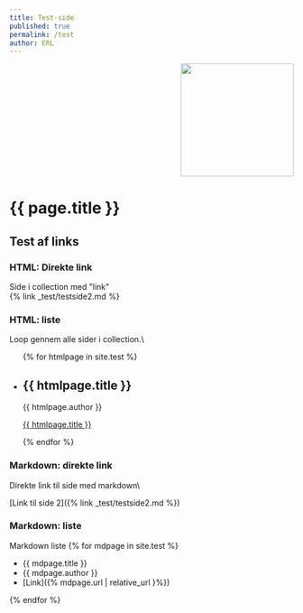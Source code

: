 ```yaml
---
title: Test-side
published: true
permalink: /test
author: ERL
---
```

<p align="right"><img src="logo.png" width="200"></p>

# {{ page.title }}

## Test af links

### HTML: Direkte link
Side i collection med "link"\
{% link _test/testside2.md %}

### HTML: liste
Loop gennem alle sider i collection.\
<ul>
  {% for htmlpage in site.test %}
    <li>
      <h2>{{ htmlpage.title }}</h2>
      <p>{{ htmlpage.author }}</p>
      <p><a href="{{ htmlpage.url | relative_url }}">{{ htmlpage.title }}</a></p>
    </li> 
  {% endfor %}
</ul>

### Markdown: direkte link
Direkte link til side med markdown\

[Link til side 2]({% link _test/testside2.md %})

### Markdown: liste
Markdown liste
{% for mdpage in site.test %}

- {{ mdpage.title }}
- {{ mdpage.author }}
- [Link]({% mdpage.url | relative_url }%})

    
{% endfor %}